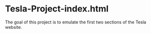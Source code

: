 # Tesla-Project-index.html
The goal of this project is to emulate the first two sections of the Tesla website.
